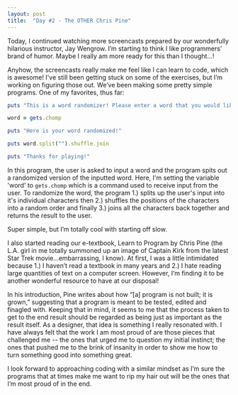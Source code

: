 ```yaml
---
layout: post
title:  "Day #2 - The OTHER Chris Pine"
---
```

Today, I continued watching more screencasts prepared by our wonderfully hilarious instructor, Jay Wengrow. I’m starting to think I like programmers’ brand of humor. Maybe I really am more ready for this than I thought…!

Anyhow, the screencasts really make me feel like I can learn to code, which is awesome! I've still been getting stuck on some of the exercises, but I’m working on figuring those out. We’ve been making some pretty simple programs. One of my favorites, thus far:

```ruby
puts "This is a word randomizer! Please enter a word that you would like randomized."

word = gets.chomp

puts "Here is your word randomized!"

puts word.split("").shuffle.join

puts "Thanks for playing!"
```

In this program, the user is asked to input a word and the program spits out a randomized version of the inputted word. Here, I'm setting the variable 'word' to ```gets.chomp``` which is a command used to receive input from the user. To randomize the word, the program 1.) splits up the user's input into it's individual characters then 2.) shuffles the positions of the characters into a random order and finally 3.) joins all the characters back together and returns the result to the user. 

Super simple, but I’m totally cool with starting off slow.

I also started reading our e-textbook, Learn to Program by Chris Pine (the L.A. girl in me totally summoned up an image of Captain Kirk from the latest Star Trek movie...embarrassing, I know). At first, I was a little intimidated because 1.) I haven’t read a textbook in many years and 2.) I hate reading large quantities of text on a computer screen. However, I’m finding it to be another wonderful resource to have at our disposal!

In his introduction, Pine writes about how “[a] program is not built; it is grown,” suggesting that a program is meant to be tested, edited and finagled with. Keeping that in mind, it seems to me that the process taken to get to the end result should be regarded as being just as important as the result itself. As a designer, that idea is something I really resonated with. I have always felt that the work I am most proud of are those pieces that challenged me -- the ones that urged me to question my initial instinct; the ones that pushed me to the brink of insanity in order to show me how to turn something good into something great.

I look forward to approaching coding with a similar mindset as I’m sure the programs that at times make me want to rip my hair out will be the ones that I’m most proud of in the end.
